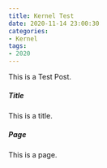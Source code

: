 ```yaml
---
title: Kernel Test
date: 2020-11-14 23:00:30
categories:
- Kernel
tags:
- 2020
---
```


This is a Test Post.

##### Title
This is a title.

##### Page
This is a page.